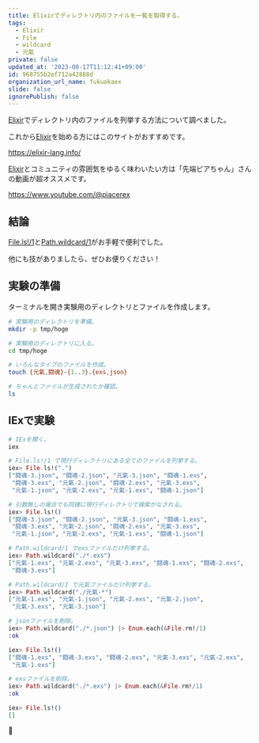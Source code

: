 ```yaml
---
title: Elixirでディレクトリ内のファイルを一覧を取得する。
tags:
  - Elixir
  - File
  - wildcard
  - 元氣
private: false
updated_at: '2023-08-17T11:12:41+09:00'
id: 968755b2ef712a42888d
organization_url_name: fukuokaex
slide: false
ignorePublish: false
---
```


[Elixir]でディレクトリ内のファイルを列挙する方法について調べました。

これから[Elixir]を始める方にはこのサイトがおすすめです。

https://elixir-lang.info/

[Elixir]とコミュニティの雰囲気をゆるく味わいたい方は「先端ピアちゃん」さんの動画が超オススメです。

https://www.youtube.com/@piacerex

[Elixir]: https://elixir-lang.org/

## 結論

[File.ls!/1]と[Path.wildcard/1]がお手軽で便利でした。

他にも技がありましたら、ぜひお便りください！

[Elixir]: https://elixir-lang.org/
[File.ls!/1]: https://hexdocs.pm/elixir/File.html#ls!/1
[Path.wildcard/1]: https://hexdocs.pm/elixir/Path.html#wildcard/1

## 実験の準備

ターミナルを開き実験用のディレクトリとファイルを作成します。

```bash
# 実験用のディレクトリを準備。
mkdir -p tmp/hoge

# 実験用のディレクトリに入る。
cd tmp/hoge

# いろんなタイプのファイルを作成。
touch {元氣,闘魂}-{1..3}.{exs,json}

# ちゃんとファイルが生成されたか確認。
ls
```

## IExで実験

```elixir
# IExを開く。
iex

# File.ls!/1 で現行ディレクトリにある全てのファイルを列挙する。
iex> File.ls!(".")
["闘魂-3.json", "闘魂-2.json", "元氣-3.json", "闘魂-1.exs",
 "闘魂-3.exs", "元氣-2.json", "闘魂-2.exs", "元氣-3.exs",
 "元氣-1.json", "元氣-2.exs", "元氣-1.exs", "闘魂-1.json"]

# 引数無しの場合でも同様に現行ディレクトリで検索がなされる。
iex> File.ls!()
["闘魂-3.json", "闘魂-2.json", "元氣-3.json", "闘魂-1.exs",
 "闘魂-3.exs", "元氣-2.json", "闘魂-2.exs", "元氣-3.exs",
 "元氣-1.json", "元氣-2.exs", "元氣-1.exs", "闘魂-1.json"]

# Path.wildcard/1 でexsファイルだけ列挙する。
iex> Path.wildcard("./*.exs")
["元氣-1.exs", "元氣-2.exs", "元氣-3.exs", "闘魂-1.exs", "闘魂-2.exs",
 "闘魂-3.exs"]

# Path.wildcard/1 で元氣ファイルだけ列挙する。
iex> Path.wildcard("./元氣-*")
["元氣-1.exs", "元氣-1.json", "元氣-2.exs", "元氣-2.json",
 "元氣-3.exs", "元氣-3.json"]

# jsonファイルを削除。
iex> Path.wildcard("./*.json") |> Enum.each(&File.rm!/1)
:ok

iex> File.ls!()
["闘魂-1.exs", "闘魂-3.exs", "闘魂-2.exs", "元氣-3.exs", "元氣-2.exs",
 "元氣-1.exs"]

# exsファイルを削除。
iex> Path.wildcard("./*.exs") |> Enum.each(&File.rm!/1)
:ok

iex> File.ls!()
[]
```

:tada:
